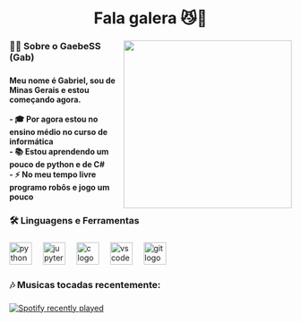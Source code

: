 <h1 align="center">Fala galera 😼👾</h1>

###

<img align="right" height="300" src="https://media1.tenor.com/m/hmDMrE1yMAkAAAAC/when-the-coding-when-the.gif"  />

###

<h3 align="left">👩‍💻  Sobre o GaebeSS (Gab)</h3>

###

<h4 align="left">Meu nome é Gabriel, sou de Minas Gerais e estou começando agora.<br><br>- 🎓 Por agora estou no ensino médio no curso de informática<br>- 📚 Estou aprendendo um pouco de python e de C#<br>- ⚡ No meu tempo livre programo robôs e jogo um pouco</h4>

###

<h3 align="left">🛠 Linguagens e Ferramentas</h3>

###

<div align="left">
  <img src="https://cdn.jsdelivr.net/gh/devicons/devicon/icons/python/python-original.svg" height="40" alt="python logo"  />
  <img width="12" />
  <img src="https://cdn.jsdelivr.net/gh/devicons/devicon/icons/jupyter/jupyter-original.svg" height="40" alt="jupyter logo"  />
  <img width="12" />
  <img src="https://cdn.jsdelivr.net/gh/devicons/devicon/icons/c/c-original.svg" height="40" alt="c logo"  />
  <img width="12" />
  <img src="https://cdn.jsdelivr.net/gh/devicons/devicon/icons/vscode/vscode-original.svg" height="40" alt="vscode logo"  />
  <img width="12" />
  <img src="https://cdn.jsdelivr.net/gh/devicons/devicon/icons/git/git-original.svg" height="40" alt="git logo"  />
</div>

###

<h3 align="left">🎶 Musicas tocadas recentemente:</h3>

###

<div align="left">
  <a href="https://open.spotify.com/user/314k6iajwp6kq3bgz2esv6gya3su">
    <img src="https://spotify-recently-played-readme.vercel.app/api?user=314k6iajwp6kq3bgz2esv6gya3su&count=5&unique=false" alt="Spotify recently played"  />
  </a>
</div>

###
